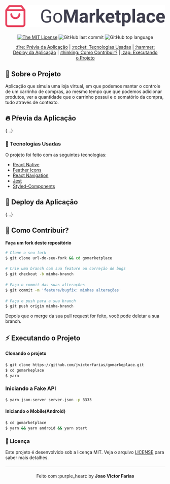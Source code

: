 <div align="center" style="margin-bottom: 20px;">
<img alt="gomarkeplace" src="./img/logo@3x.png" width="auto" heigth="auto"/>
</div>

<div align="center" style="margin: 20px;">

[![The MIT License](https://img.shields.io/badge/license-MIT-green.svg?style=flat-square)](http://github.com/jvictorfarias/gomarketplace/LICENSE.md)
![GitHub last commit](https://img.shields.io/github/last-commit/jvictorfarias/gomarketplace?color=green&style=flat-square)
![GitHub top language](https://img.shields.io/github/languages/top/jvictorfarias/gomarketplace?style=flat-square)

<p align="center" >
  <a href="#fire-prévia-da-aplicação"> :fire: Prévia da Aplicação</a> |
  <a href="#rocket-tecnologias-usadas"> :rocket: Tecnologias Usadas</a> |
  <a href="#hammer-deploy-da-aplicação"> :hammer: Deploy da Aplicação</a> |
  <a href="#thinking-como-contribuir?"> :thinking: Como Contribuir?</a> |
  <a href="#zap-executando-o-projeto"> :zap: Executando o Projeto </a>
</p>

</div>

## :bookmark_tabs: Sobre o Projeto

Aplicação que simula uma loja virtual, em que podemos mantar o controle de um carrinho de compras,
ao mesmo tempo que que podemos adicionar produtos, ver a quantidade que o carrinho possui e o somatório
da compra, tudo através de contexto.

## :fire: Pŕevia da Aplicação

{...}

### :rocket: Tecnologias Usadas

O projeto foi feito com as seguintes tecnologias:

- [React Native](https://reactnative.dev/)
- [Feather Icons](https://feathericons.com/)
- [React Navigation](https://reactnavigation.org/)
- [Jest](https://jestjs.io/)
- [Styled-Components](https://styled-components.com/)

## :hammer: Deploy da Aplicação

{...}

## :thinking: Como Contribuir?

**Faça um fork deste repositório**

```bash
# Clone o seu fork
$ git clone url-do-seu-fork && cd gomarketplace

# Crie uma branch com sua feature ou correção de bugs
$ git checkout -b minha-branch

# Faça o commit das suas alterações
$ git commit -m 'feature/bugfix: minhas alterações'

# Faça o push para a sua branch
$ git push origin minha-branch
```

Depois que o merge da sua pull request for feito, você pode deletar a sua branch.

## :zap: Executando o Projeto
#### Clonando o projeto
```sh
$ git clone https://github.com/jvictorfarias/gomarkeplace.git
$ cd gomarkeplace
$ yarn
```

### Iniciando a Fake API

```sh
$ yarn json-server server.json -p 3333
```

#### Iniciando o Mobile(Android)
```sh
$ cd gomarketplace
$ yarn && yarn android && yarn start
```

### :memo: Licença

Este projeto é desenvolvido sob a licença MIT. Veja o arquivo [LICENSE](LICENSE.md) para saber mais detalhes.

<p align="center" style="margin-top: 20px; border-top: 1px solid #eee; padding-top: 20px;">Feito com :purple_heart: by <strong> Joao Victor Farias</strong> </p>
